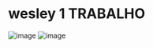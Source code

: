 # wesley   1 TRABALHO
![image](https://user-images.githubusercontent.com/125272674/218462430-1bfee1c0-93bb-499e-a9cf-94aa2427e278.png)
![image](https://user-images.githubusercontent.com/125272674/218464304-8448aa8a-3485-4f40-8b7a-69057db64557.png)

